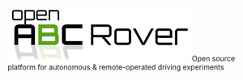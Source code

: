 <!-- # open_abcrover -->
<img src="https://github.com/KTD-prototype/open_abcrover/blob/media/media/logo.jpg" width="360">
Open source platform for autonomous & remote-operated driving experiments
